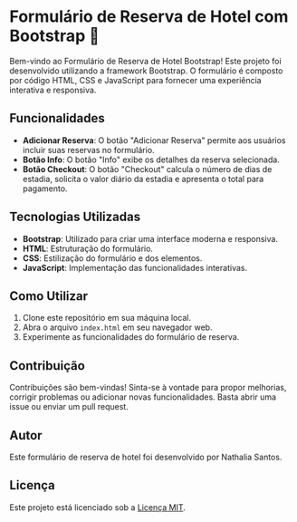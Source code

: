 # Formulário de Reserva de Hotel com Bootstrap 🏨

Bem-vindo ao Formulário de Reserva de Hotel Bootstrap! Este projeto foi desenvolvido utilizando a framework Bootstrap. O formulário é composto por código HTML, CSS e JavaScript para fornecer uma experiência interativa e responsiva.

## Funcionalidades

- **Adicionar Reserva**: O botão "Adicionar Reserva" permite aos usuários incluir suas reservas no formulário.
- **Botão Info**: O botão "Info" exibe os detalhes da reserva selecionada.
- **Botão Checkout**: O botão "Checkout" calcula o número de dias de estadia, solicita o valor diário da estadia e apresenta o total para pagamento.

## Tecnologias Utilizadas

- **Bootstrap**: Utilizado para criar uma interface moderna e responsiva.
- **HTML**: Estruturação do formulário.
- **CSS**: Estilização do formulário e dos elementos.
- **JavaScript**: Implementação das funcionalidades interativas.

## Como Utilizar

1. Clone este repositório em sua máquina local.
2. Abra o arquivo `index.html` em seu navegador web.
3. Experimente as funcionalidades do formulário de reserva.

## Contribuição

Contribuições são bem-vindas! Sinta-se à vontade para propor melhorias, corrigir problemas ou adicionar novas funcionalidades. Basta abrir uma issue ou enviar um pull request.

## Autor

Este formulário de reserva de hotel foi desenvolvido por Nathalia Santos.

## Licença

Este projeto está licenciado sob a [Licença MIT](LICENSE).
